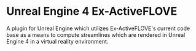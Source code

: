 # Unreal Engine 4 Ex-ActiveFLOVE

A plugin for Unreal Engine which utilizes Ex-ActiveFLOVE's current code base as a means to compute streamlines which are rendered in Unreal Engine 4 in a virtual reality environment.
